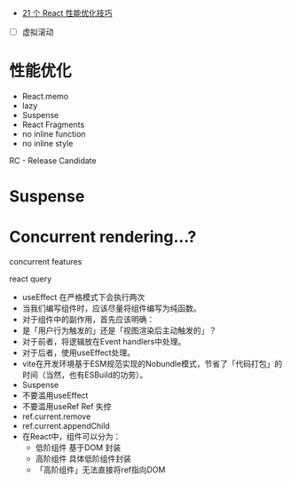 - [21 个 React 性能优化技巧](https://www.infoq.cn/article/kve8xtrs-upphptq5luz)
- [ ] 虚拟滚动
# 性能优化
- React.memo
- lazy
- Suspense
- React Fragments
- no inline function
- no inline style

RC - Release Candidate

# Suspense

# Concurrent rendering...?

concurrent features

react query
* useEffect 在严格模式下会执行两次
* 当我们编写组件时，应该尽量将组件编写为纯函数。
* 对于组件中的副作用，首先应该明确：
* 是「用户行为触发的」还是「视图渲染后主动触发的」？
* 对于前者，将逻辑放在Event handlers中处理。
* 对于后者，使用useEffect处理。
* vite在开发环境基于ESM规范实现的Nobundle模式，节省了「代码打包」的时间（当然，也有ESBuild的功劳）。
* Suspense
* 不要滥用useEffect
* 不要滥用useRef Ref 失控
* ref.current.remove
* ref.current.appendChild
* 在React中，组件可以分为：
    * 低阶组件 基于DOM 封装
    * 高阶组件 具体低阶组件封装
    * 「高阶组件」无法直接将ref指向DOM